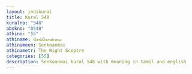 ```yaml
---
layout: indikural
title: Kural 548
kuralno: "548"
abskno: "0548"
athino: "55"
athiname: செங்கோன்மை
athinameen: Senkoanmai
athinametr: The Right Sceptre
categories: [55]
description: Senkoanmai kural 548 with meaning in tamil and english 
---
```


